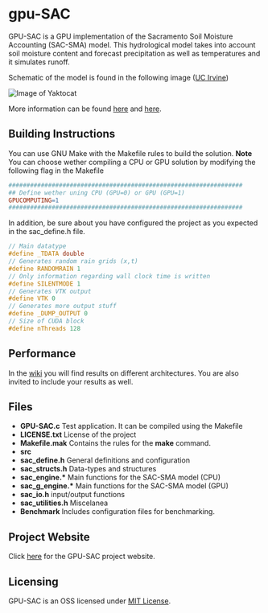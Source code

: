 # gpu-SAC
GPU-SAC is a GPU implementation of the Sacramento Soil Moisture Accounting (SAC-SMA) model. This hydrological model takes into account soil moisture content and forecast precipitation as well as temperatures and it simulates runoff.

Schematic of the model is found in the following image ([UC Irvine](http://chrs.web.uci.edu/research/hydrologic_predictions/activities07.html))

![Image of Yaktocat](http://chrs.web.uci.edu/images/sac_smal_medium.jpg)

More information can be found [here](http://www.cbrfc.noaa.gov/wsup/sac_sm/cbrfc_sacsma_101_20140731.pdf) and [here](http://www.manureadvisorysystem.wi.gov/app/SACmodel).

## Building Instructions

You can use GNU Make with the Makefile rules to build the solution. **Note** You can choose wether compiling a CPU or GPU solution by modifying the following flag in the Makefile

```Makefile
#################################################################
## Define wether uning CPU (GPU=0) or GPU (GPU=1)
GPUCOMPUTING=1
#################################################################
```

In addition, be sure about you have configured the project as you expected in the sac_define.h file.
```C
// Main datatype
#define _TDATA double
// Generates random rain grids (x,t)
#define RANDOMRAIN 1
// Only information regarding wall clock time is written
#define SILENTMODE 1
// Generates VTK output
#define VTK 0
// Generates more output stuff
#define _DUMP_OUTPUT 0
// Size of CUDA block
#define nThreads 128
```
## Performance
In the [wiki](https://github.com/alacasta/gpu-SAC/wiki/Computational-Performance) you will find results on different architectures. You are also invited to include your results as well.

## Files
- __GPU-SAC.c__ Test application. It can be compiled using the Makefile
- __LICENSE.txt__ License of the project
- __Makefile.mak__ Contains the rules for the __make__ command. 
- __src__
 - __sac_define.h__ General definitions and configuration
 - __sac_structs.h__ Data-types and structures
 - __sac_engine.*__ Main functions for the SAC-SMA model (CPU)
 - __sac_g_engine.*__ Main functions for the SAC-SMA model (GPU)
 - __sac_io.h__ input/output functions
 - __sac_utilities.h__ Miscelanea
- __Benchmark__ Includes configuration files for benchmarking.

## Project Website
Click [here](http://alacasta.github.io/gpu-SAC/) for the GPU-SAC project website. 

## Licensing
GPU-SAC is an OSS licensed under [MIT License](https://github.com/alacasta/gpu-SAC/blob/master/LICENSE.txt).





